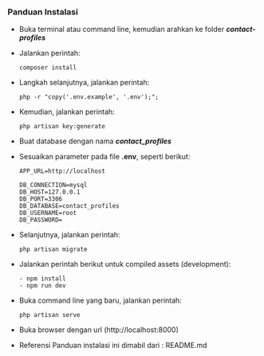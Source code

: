 ### **Panduan Instalasi**

- Buka terminal atau command line, kemudian arahkan ke folder ***contact-profiles***
- Jalankan perintah:
  ```
  composer install
  ```
- Langkah selanjutnya, jalankan perintah:
  ```
  php -r "copy('.env.example', '.env');";
  ```
- Kemudian, jalankan perintah:
  ```
  php artisan key:generate
  ```
- Buat database dengan nama ***contact_profiles***
- Sesuaikan parameter pada file **.env**, seperti berikut:
  ```
  APP_URL=http://localhost

  DB_CONNECTION=mysql
  DB_HOST=127.0.0.1
  DB_PORT=3306
  DB_DATABASE=contact_profiles
  DB_USERNAME=root
  DB_PASSWORD=
  ```
- Selanjutnya, jalankan perintah:
  ```
  php artisan migrate
  ```
- Jalankan perintah berikut untuk compiled assets (development):
  ```
  - npm install
  - npm run dev
  ```
- Buka command line yang baru, jalankan perintah:
  ```
  php artisan serve
  ```

- Buka browser dengan url (http://localhost:8000)

- Referensi Panduan instalasi ini dimabil dari : README.md
